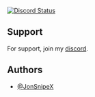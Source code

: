 <a href="https://discord.gg/driftzone" title="Chat on Discord"><img alt="Discord Status" src="https://discordapp.com/api/guilds/982291569589780520/widget.png"></a>

## Support

For support, join my [discord](https://discord.gg/driftzone).

## Authors

- [@JonSnipeX](https://github.com/jonsnipex)
